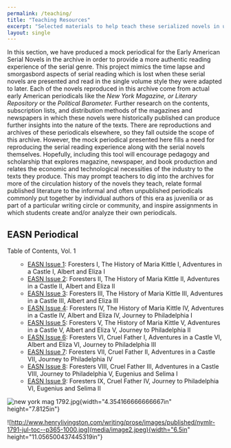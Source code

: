 ```yaml
---  
permalink: /teaching/  
title: "Teaching Resources"  
excerpt: "Selected materials to help teach these serialized novels in undergraduate courses."  
layout: single  
---  
```


In this section, we have produced a mock periodical for the Early American Serial Novels in the archive in order to provide a more authentic reading experience of the serial genre. This project mimics the time lapse and smorgasbord aspects of serial reading which is lost when these serial novels are presented and read in the single volume style they were adapted to later. Each of the novels reproduced in this archive come from actual early American periodicals like the *New York Magazine, or Literary Repository* or the *Political Barometer.* Further research on the contents, subscription lists, and distribution methods of the magazines and newspapers in which these novels were historically published can produce further insights into the nature of the texts. There are reproductions and archives of these periodicals elsewhere, so they fall outside the scope of this archive. However, the mock periodical presented here fills a need for reproducing the serial reading experience along with the serial novels themselves. Hopefully, including this tool will encourage pedagogy and scholarship that explores magazine, newspaper, and book production and relates the economic and technological necessities of the industry to the texts they produce. This may prompt teachers to dig into the archives for more of the circulation history of the novels they teach, relate formal published literature to the informal and often unpublished periodicals commonly put together by individual authors of this era as juvenilia or as part of a particular writing circle or community, and inspire assignments in which students create and/or analyze their own periodicals.  

## EASN Periodical  

Table of Contents, Vol. 1

<ul style="list-style: none">  

- [EASN Issue 1](/assets/files/issue01.pdf): Foresters I, The History of Maria Kittle I, Adventures in a Castle I, Albert and Eliza I  
- [EASN Issue 2](/assets/files/issue01.pdf): Foresters II, The History of Maria Kittle II, Adventures in a Castle II, Albert and Eliza II  
- [EASN Issue 3](/assets/files/issue01.pdf): Foresters III, The History of Maria Kittle III, Adventures in a Castle III, Albert and Eliza III  
- [EASN Issue 4](/assets/files/issue01.pdf): Foresters IV, The History of Maria Kittle IV, Adventures in a Castle IV, Albert and Eliza IV, Journey to Philadelphia I  
- [EASN Issue 5](/assets/files/issue01.pdf): Foresters V, The History of Maria Kittle V, Adventures in a Castle V, Albert and Eliza V, Journey to Philadelphia II  
- [EASN Issue 6](/assets/files/issue01.pdf): Foresters VI, Cruel Father I, Adventures in a Castle VI, Albert and Eliza VI, Journey to Philadelphia III  
- [EASN Issue 7](/assets/files/issue01.pdf): Foresters VII, Cruel Father II, Adventures in a Castle VII, Journey to Philadelphia IV  
- [EASN Issue 8](/assets/files/issue01.pdf): Foresters VIII, Cruel Father III, Adventures in a Castle VIII, Journey to Philadelphia V, Eugenius and Selima I  
- [EASN Issue 9](/assets/files/issue01.pdf): Foresters IX, Cruel Father IV, Journey to Philadelphia VI, Eugenius and Selima II  

</ul>  

![new york mag 1792.jpg](media/image1.jpeg){width="4.354166666666667in" height="7.8125in"}

![http://www.henrylivingston.com/writing/prose/images/published/nymlr-1791-jul-toc--p365-1000.jpg](media/image2.jpeg){width="6.5in" height="11.056500437445319in"}
